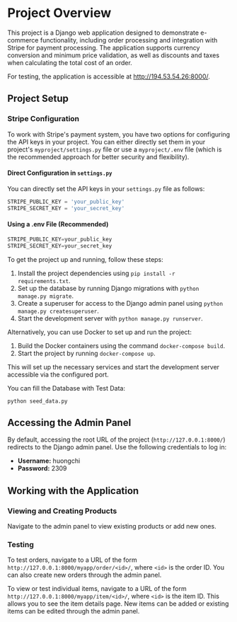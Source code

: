# Project Overview

This project is a Django web application designed to demonstrate e-commerce functionality, including order processing and integration with Stripe for payment processing. The application supports currency conversion and minimum price validation, as well as discounts and taxes when calculating the total cost of an order.

For testing, the application is accessible at http://194.53.54.26:8000/.

## Project Setup


### Stripe Configuration

To work with Stripe's payment system, you have two options for configuring the API keys in your project. You can either directly set them in your project's `myproject/settings.py` file or use a `myproject/.env` file (which is the recommended approach for better security and flexibility).

#### Direct Configuration in `settings.py`

You can directly set the API keys in your `settings.py` file as follows:

```python
STRIPE_PUBLIC_KEY = 'your_public_key'
STRIPE_SECRET_KEY = 'your_secret_key'
```

#### Using a .env File (Recommended)
```python
STRIPE_PUBLIC_KEY=your_public_key
STRIPE_SECRET_KEY=your_secret_key
```



To get the project up and running, follow these steps:


1. Install the project dependencies using `pip install -r requirements.txt`.
2. Set up the database by running Django migrations with `python manage.py migrate`.
3. Create a superuser for access to the Django admin panel using `python manage.py createsuperuser`.
4. Start the development server with `python manage.py runserver`.

Alternatively, you can use Docker to set up and run the project:

1. Build the Docker containers using the command `docker-compose build`.
2. Start the project by running `docker-compose up`.

This will set up the necessary services and start the development server accessible via the configured port.

You can fill the Database with Test Data:
```
python seed_data.py
```

## Accessing the Admin Panel

By default, accessing the root URL of the project (`http://127.0.0.1:8000/`) redirects to the Django admin panel. Use the following credentials to log in:

- **Username:** huongchi
- **Password:** 2309

## Working with the Application

### Viewing and Creating Products

Navigate to the admin panel to view existing products or add new ones.

### Testing

To test orders, navigate to a URL of the form `http://127.0.0.1:8000/myapp/order/<id>/`, where `<id>` is the order ID. You can also create new orders through the admin panel.

To view or test individual items, navigate to a URL of the form `http://127.0.0.1:8000/myapp/item/<id>/`, where `<id>` is the item ID. This allows you to see the item details page. New items can be added or existing items can be edited through the admin panel.




